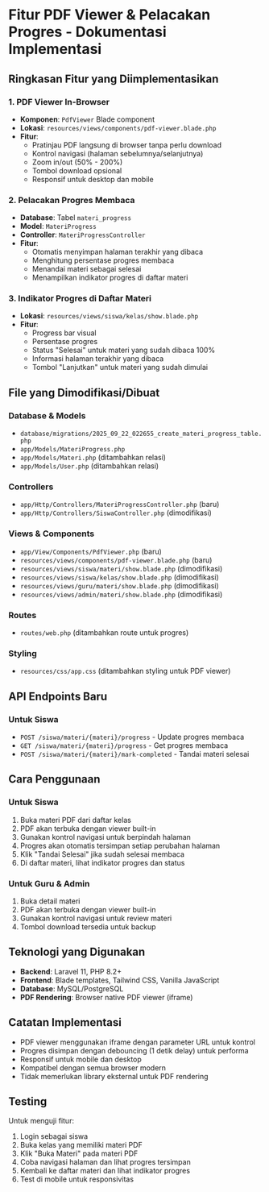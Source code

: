 # Fitur PDF Viewer & Pelacakan Progres - Dokumentasi Implementasi

## Ringkasan Fitur yang Diimplementasikan

### 1. PDF Viewer In-Browser
- **Komponen**: `PdfViewer` Blade component
- **Lokasi**: `resources/views/components/pdf-viewer.blade.php`
- **Fitur**:
  - Pratinjau PDF langsung di browser tanpa perlu download
  - Kontrol navigasi (halaman sebelumnya/selanjutnya)
  - Zoom in/out (50% - 200%)
  - Tombol download opsional
  - Responsif untuk desktop dan mobile

### 2. Pelacakan Progres Membaca
- **Database**: Tabel `materi_progress`
- **Model**: `MateriProgress`
- **Controller**: `MateriProgressController`
- **Fitur**:
  - Otomatis menyimpan halaman terakhir yang dibaca
  - Menghitung persentase progres membaca
  - Menandai materi sebagai selesai
  - Menampilkan indikator progres di daftar materi

### 3. Indikator Progres di Daftar Materi
- **Lokasi**: `resources/views/siswa/kelas/show.blade.php`
- **Fitur**:
  - Progress bar visual
  - Persentase progres
  - Status "Selesai" untuk materi yang sudah dibaca 100%
  - Informasi halaman terakhir yang dibaca
  - Tombol "Lanjutkan" untuk materi yang sudah dimulai

## File yang Dimodifikasi/Dibuat

### Database & Models
- `database/migrations/2025_09_22_022655_create_materi_progress_table.php`
- `app/Models/MateriProgress.php`
- `app/Models/Materi.php` (ditambahkan relasi)
- `app/Models/User.php` (ditambahkan relasi)

### Controllers
- `app/Http/Controllers/MateriProgressController.php` (baru)
- `app/Http/Controllers/SiswaController.php` (dimodifikasi)

### Views & Components
- `app/View/Components/PdfViewer.php` (baru)
- `resources/views/components/pdf-viewer.blade.php` (baru)
- `resources/views/siswa/materi/show.blade.php` (dimodifikasi)
- `resources/views/siswa/kelas/show.blade.php` (dimodifikasi)
- `resources/views/guru/materi/show.blade.php` (dimodifikasi)
- `resources/views/admin/materi/show.blade.php` (dimodifikasi)

### Routes
- `routes/web.php` (ditambahkan route untuk progres)

### Styling
- `resources/css/app.css` (ditambahkan styling untuk PDF viewer)

## API Endpoints Baru

### Untuk Siswa
- `POST /siswa/materi/{materi}/progress` - Update progres membaca
- `GET /siswa/materi/{materi}/progress` - Get progres membaca
- `POST /siswa/materi/{materi}/mark-completed` - Tandai materi selesai

## Cara Penggunaan

### Untuk Siswa
1. Buka materi PDF dari daftar kelas
2. PDF akan terbuka dengan viewer built-in
3. Gunakan kontrol navigasi untuk berpindah halaman
4. Progres akan otomatis tersimpan setiap perubahan halaman
5. Klik "Tandai Selesai" jika sudah selesai membaca
6. Di daftar materi, lihat indikator progres dan status

### Untuk Guru & Admin
1. Buka detail materi
2. PDF akan terbuka dengan viewer built-in
3. Gunakan kontrol navigasi untuk review materi
4. Tombol download tersedia untuk backup

## Teknologi yang Digunakan
- **Backend**: Laravel 11, PHP 8.2+
- **Frontend**: Blade templates, Tailwind CSS, Vanilla JavaScript
- **Database**: MySQL/PostgreSQL
- **PDF Rendering**: Browser native PDF viewer (iframe)

## Catatan Implementasi
- PDF viewer menggunakan iframe dengan parameter URL untuk kontrol
- Progres disimpan dengan debouncing (1 detik delay) untuk performa
- Responsif untuk mobile dan desktop
- Kompatibel dengan semua browser modern
- Tidak memerlukan library eksternal untuk PDF rendering

## Testing
Untuk menguji fitur:
1. Login sebagai siswa
2. Buka kelas yang memiliki materi PDF
3. Klik "Buka Materi" pada materi PDF
4. Coba navigasi halaman dan lihat progres tersimpan
5. Kembali ke daftar materi dan lihat indikator progres
6. Test di mobile untuk responsivitas
